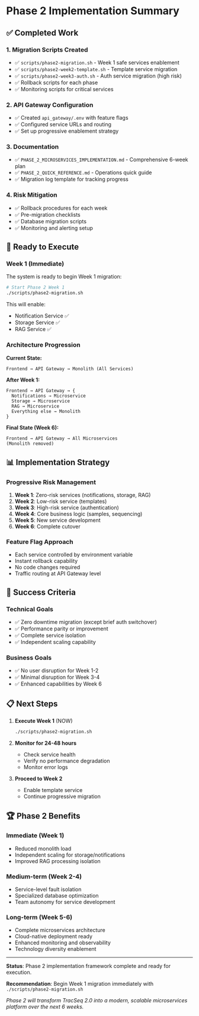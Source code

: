 # Phase 2 Implementation Summary

## ✅ Completed Work

### 1. **Migration Scripts Created**
- ✅ `scripts/phase2-migration.sh` - Week 1 safe services enablement
- ✅ `scripts/phase2-week2-template.sh` - Template service migration
- ✅ `scripts/phase2-week3-auth.sh` - Auth service migration (high risk)
- ✅ Rollback scripts for each phase
- ✅ Monitoring scripts for critical services

### 2. **API Gateway Configuration**
- ✅ Created `api_gateway/.env` with feature flags
- ✅ Configured service URLs and routing
- ✅ Set up progressive enablement strategy

### 3. **Documentation**
- ✅ `PHASE_2_MICROSERVICES_IMPLEMENTATION.md` - Comprehensive 6-week plan
- ✅ `PHASE_2_QUICK_REFERENCE.md` - Operations quick guide
- ✅ Migration log template for tracking progress

### 4. **Risk Mitigation**
- ✅ Rollback procedures for each week
- ✅ Pre-migration checklists
- ✅ Database migration scripts
- ✅ Monitoring and alerting setup

## 🚀 Ready to Execute

### Week 1 (Immediate)
The system is ready to begin Week 1 migration:

```bash
# Start Phase 2 Week 1
./scripts/phase2-migration.sh
```

This will enable:
- Notification Service ✅
- Storage Service ✅  
- RAG Service ✅

### Architecture Progression

**Current State:**
```
Frontend → API Gateway → Monolith (All Services)
```

**After Week 1:**
```
Frontend → API Gateway → {
  Notifications → Microservice
  Storage → Microservice
  RAG → Microservice
  Everything else → Monolith
}
```

**Final State (Week 6):**
```
Frontend → API Gateway → All Microservices
(Monolith removed)
```

## 📊 Implementation Strategy

### Progressive Risk Management
1. **Week 1**: Zero-risk services (notifications, storage, RAG)
2. **Week 2**: Low-risk service (templates)
3. **Week 3**: High-risk service (authentication)
4. **Week 4**: Core business logic (samples, sequencing)
5. **Week 5**: New service development
6. **Week 6**: Complete cutover

### Feature Flag Approach
- Each service controlled by environment variable
- Instant rollback capability
- No code changes required
- Traffic routing at API Gateway level

## 🎯 Success Criteria

### Technical Goals
- ✅ Zero downtime migration (except brief auth switchover)
- ✅ Performance parity or improvement
- ✅ Complete service isolation
- ✅ Independent scaling capability

### Business Goals
- ✅ No user disruption for Week 1-2
- ✅ Minimal disruption for Week 3-4
- ✅ Enhanced capabilities by Week 6

## 📋 Next Steps

1. **Execute Week 1** (NOW)
   ```bash
   ./scripts/phase2-migration.sh
   ```

2. **Monitor for 24-48 hours**
   - Check service health
   - Verify no performance degradation
   - Monitor error logs

3. **Proceed to Week 2**
   - Enable template service
   - Continue progressive migration

## 🏆 Phase 2 Benefits

### Immediate (Week 1)
- Reduced monolith load
- Independent scaling for storage/notifications
- Improved RAG processing isolation

### Medium-term (Week 2-4)
- Service-level fault isolation
- Specialized database optimization
- Team autonomy for service development

### Long-term (Week 5-6)
- Complete microservices architecture
- Cloud-native deployment ready
- Enhanced monitoring and observability
- Technology diversity enablement

---

**Status**: Phase 2 implementation framework complete and ready for execution.

**Recommendation**: Begin Week 1 migration immediately with `./scripts/phase2-migration.sh`

*Phase 2 will transform TracSeq 2.0 into a modern, scalable microservices platform over the next 6 weeks.*